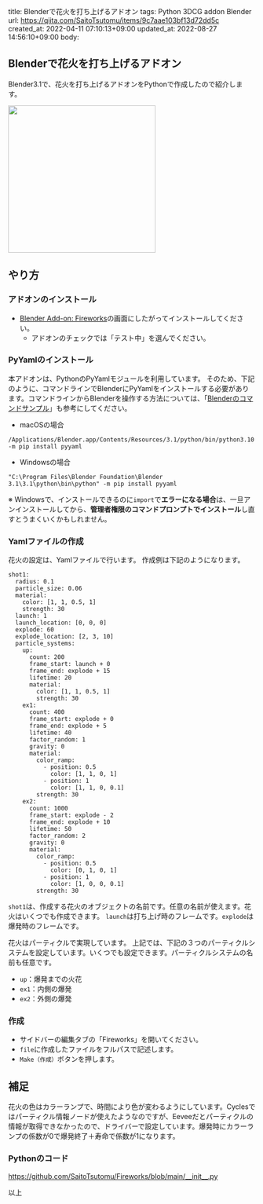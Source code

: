 title: Blenderで花火を打ち上げるアドオン
tags: Python 3DCG addon Blender
url: https://qiita.com/SaitoTsutomu/items/9c7aae103bf13d72dd5c
created_at: 2022-04-11 07:10:13+09:00
updated_at: 2022-08-27 14:56:10+09:00
body:

## Blenderで花火を打ち上げるアドオン

Blender3.1で、花火を打ち上げるアドオンをPythonで作成したので紹介します。

<img src="https://qiita-image-store.s3.ap-northeast-1.amazonaws.com/0/13955/a5d919a0-ae1e-e31f-af96-580e25f88813.gif" width="300">

## やり方

### アドオンのインストール

- [Blender Add-on: Fireworks](https://github.com/SaitoTsutomu/Fireworks)の画面にしたがってインストールしてください。
    - アドオンのチェックでは「テスト中」を選んでください。

### PyYamlのインストール

本アドオンは、PythonのPyYamlモジュールを利用しています。
そのため、下記のように、コマンドラインでBlenderにPyYamlをインストールする必要があります。コマンドラインからBlenderを操作する方法については、「[Blenderのコマンドサンプル](https://qiita.com/SaitoTsutomu/items/6b70367455f843a979b1)」も参考にしてください。

- macOSの場合
```
/Applications/Blender.app/Contents/Resources/3.1/python/bin/python3.10 -m pip install pyyaml
```

- Windowsの場合
```
"C:\Program Files\Blender Foundation\Blender 3.1\3.1\python\bin\python" -m pip install pyyaml
```

※ Windowsで、インストールできるのに`import`で**エラーになる場合**は、一旦アンインストールしてから、**管理者権限のコマンドプロンプトでインストール**し直すとうまくいくかもしれません。

### Yamlファイルの作成

花火の設定は、Yamlファイルで行います。
作成例は下記のようになります。

```
shot1:
  radius: 0.1
  particle_size: 0.06
  material:
    color: [1, 1, 0.5, 1]
    strength: 30
  launch: 1
  launch_location: [0, 0, 0]
  explode: 60
  explode_location: [2, 3, 10]
  particle_systems:
    up:
      count: 200
      frame_start: launch + 0
      frame_end: explode + 15
      lifetime: 20
      material:
        color: [1, 1, 0.5, 1]
        strength: 30
    ex1:
      count: 400
      frame_start: explode + 0
      frame_end: explode + 5
      lifetime: 40
      factor_random: 1
      gravity: 0
      material:
        color_ramp:
          - position: 0.5
            color: [1, 1, 0, 1]
          - position: 1
            color: [1, 1, 0, 0.1]
        strength: 30
    ex2:
      count: 1000
      frame_start: explode - 2
      frame_end: explode + 10
      lifetime: 50
      factor_random: 2
      gravity: 0
      material:
        color_ramp:
          - position: 0.5
            color: [0, 1, 0, 1]
          - position: 1
            color: [1, 0, 0, 0.1]
        strength: 30
```

`shot1`は、作成する花火のオブジェクトの名前です。任意の名前が使えます。花火はいくつでも作成できます。
`launch`は打ち上げ時のフレームです。`explode`は爆発時のフレームです。

花火はパーティクルで実現しています。
上記では、下記の３つのパーティクルシステムを設定しています。いくつでも設定できます。パーティクルシステムの名前も任意です。

- `up`：爆発までの火花
- `ex1`：内側の爆発
- `ex2`：外側の爆発

### 作成

- サイドバーの編集タブの「Fireworks」を開いてください。
- `file`に作成したファイルをフルパスで記述します。
- `Make（作成）`ボタンを押します。

## 補足

花火の色はカラーランプで、時間により色が変わるようにしています。Cyclesではパーティクル情報ノードが使えたようなのですが、Eeveeだとパーティクルの情報が取得できなかったので、ドライバーで設定しています。爆発時にカラーランプの係数が0で爆発終了＋寿命で係数が1になります。

### Pythonのコード

https://github.com/SaitoTsutomu/Fireworks/blob/main/__init__.py

以上

